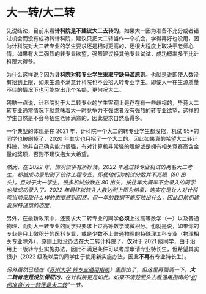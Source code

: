 # 大一转/大二转

先说结论，目前来看**计科院是不建议大二去转的**。如果大一因为准备不充分或者错过机会而没有成功转计科院，建议只把大二转当作一个机会，学得再好也没用，因为计科院对大二转专业的学生要求还是相对更高的，还很大程度上取决于老师心情。如果有大二强烈的转专业欲望，强烈建议换其他专业试试，成功概率多半比计科院大得多。

为什么这样说？因为**计科院对转专业学生采取宁缺毋滥原则**。也就是说即使人数没有招到上限，如果生源不满意计科院也不会招入转专业学生。即使大一在生源质量不佳的情况下也可能空出几个名额，更何况大二。

残酷一点说，计科院对于大二转专业的学生客观上是存在有一些歧视的，毕竟大二转专业通常情况下就意味着大一时竞争力不强或者没有强烈的转专业欲望，这样的学生自然是不会令招生老师满意的，因此要求自然高得多。

一个典型的体现是在 2021 年，计科院一个大二的转专业学生都没招，机试 95+的同学也被刷掉了，2020 年其实也只招了一个大二的。因此如果真的希望大二转计科院，除非自己确实能力很强，有对计算机非常强的理解或是拥有相关竞赛高含金量的奖项，否则不建议抱太大希望。

_然而，在 2022 年，情况似乎有所好转。2022 年通过转专业机试的两名大二考生，都被成功录取到了软件工程专业，即使他们的机试分数并不亮眼（80 出头）。且对于大一学生，很多机试分数在 80 出头，按往年大概率不会录入的同学也被成功录入了。2022 年最终以转入人数达到上限为结果，这实在是让人对计科院当前采取什么样的态度感到困惑。但一年的数据不能反映出什么，因此目前仍建议保持谨慎的态度。_

另外，在最新政策中，还要求大二转专业的同学**必须**上过高等数学（一）以及普通物理，而对大一转专业的同学只要求上过高等数学或微积分。也就是说，如果你的专业是只上微积分的医科专业，或是少数不上普通物理的特殊理工科专业（物理相关专业除外），原则上就没办法在大二转计科院了。**仅**对于 2021 级同学，由于沿用上一版转专业实施办法，因此不满足条件可以考虑申请专业特长生，但希望其实很小（2022 级及以后的同学由于使用新实施办法，因此**不再**有专业特长生）。

_另外虽然已经在《[苏州大学 转专业通用指南](https://gaoge011022.gitbook.io/suda-major-change-guide-universal/)》里指出了，但这里再强调一下，**大二转肯定是没法保研的**，在计科院更是如此。如果不清楚回头去看通用指南的“[如何准备/大一转还是大二转](https://gaoge011022.gitbook.io/suda-major-change-guide-universal/zheng-wen/ru-he-zhun-bei/da-yi-zhuan-huan-shi-da-er-zhuan)”一节。_
